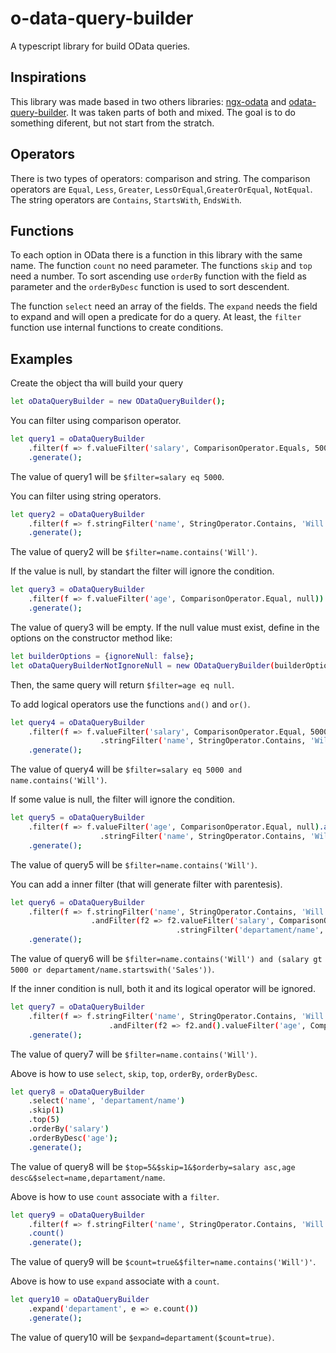# o-data-query-builder
A typescript library for build OData queries.

## Inspirations
This library was made based in two others libraries: 
<a href="https://github.com/skynet2/ngx-odata">ngx-odata</a>
and 
<a href="https://github.com/jaredmahan/odata-query-builder">odata-query-builder</a>. It was taken parts of both and mixed. The goal is to do something diferent, but not start from the stratch.

## Operators
There is two types of operators: comparison and string.
The comparison operators are `Equal`, `Less`, `Greater`, `LessOrEqual`,`GreaterOrEqual`,  `NotEqual`. The string operators are `Contains`, `StartsWith`, `EndsWith`.

## Functions
To each option in OData there is a function in this library with the same name. The function `count` no need parameter. The functions `skip` and `top` need a number. To sort ascending use `orderBy` function with the field as parameter and the `orderByDesc` function is used to sort descendent.

The function `select` need an array of the fields. The `expand` needs the field to expand and will open a predicate for do a query. At least, the `filter` function use internal functions to create conditions.

## Examples
Create the object tha will build your query
```bash
let oDataQueryBuilder = new ODataQueryBuilder();
```

You can filter using comparison operator.
```bash
let query1 = oDataQueryBuilder
    .filter(f => f.valueFilter('salary', ComparisonOperator.Equals, 5000))
    .generate();
```
The value of query1 will be `$filter=salary eq 5000`.

You can filter using string operators.
```bash
let query2 = oDataQueryBuilder
    .filter(f => f.stringFilter('name', StringOperator.Contains, 'Will'))
    .generate();
```
The value of query2 will be `$filter=name.contains('Will')`.

If the value is null, by standart the filter will ignore the condition.
```bash
let query3 = oDataQueryBuilder
    .filter(f => f.valueFilter('age', ComparisonOperator.Equal, null))
    .generate();
```
The value of query3 will be empty. If the null value must exist, define in the options on the constructor method like:
```bash
let builderOptions = {ignoreNull: false};
let oDataQueryBuilderNotIgnoreNull = new ODataQueryBuilder(builderOptions);
```
Then, the same query will return `$filter=age eq null`.

To add logical operators use the functions `and()` and `or()`.
```bash
let query4 = oDataQueryBuilder
    .filter(f => f.valueFilter('salary', ComparisonOperator.Equal, 5000).and()
                    .stringFilter('name', StringOperator.Contains, 'Will'))
    .generate();
```
The value of query4 will be `$filter=salary eq 5000 and name.contains('Will')`.

If some value is null, the filter will ignore the condition.
```bash
let query5 = oDataQueryBuilder
    .filter(f => f.valueFilter('age', ComparisonOperator.Equal, null).and()
                    .stringFilter('name', StringOperator.Contains, 'Will'))
    .generate();
```
The value of query5 will be `$filter=name.contains('Will')`.

You can add a inner filter (that will generate filter with parentesis).
```bash
let query6 = oDataQueryBuilder
    .filter(f => f.stringFilter('name', StringOperator.Contains, 'Will')
                  .andFilter(f2 => f2.valueFilter('salary', ComparisonOperator.Greater, 5000).or()
                                     .stringFilter('departament/name', StringOperator.StartsWith, 'Sales')))
    .generate();
```
The value of query6 will be `$filter=name.contains('Will') and (salary gt 5000 or departament/name.startswith('Sales'))`.

If the inner condition is null, both it and its logical operator will be ignored.
```bash
let query7 = oDataQueryBuilder
    .filter(f => f.stringFilter('name', StringOperator.Contains, 'Will')
                      .andFilter(f2 => f2.and().valueFilter('age', ComparisonOperator.Greater, null).or()))
    .generate();
```
The value of query7 will be `$filter=name.contains('Will')`.

Above is how to use `select`, `skip`, `top`, `orderBy`, `orderByDesc`.
```bash
let query8 = oDataQueryBuilder
    .select('name', 'departament/name')
    .skip(1)
    .top(5)
    .orderBy('salary')
    .orderByDesc('age');
    .generate();
```
The value of query8 will be `$top=5&$skip=1&$orderby=salary asc,age desc&$select=name,departament/name`.

Above is how to use `count` associate with a `filter`.
```bash
let query9 = oDataQueryBuilder
    .filter(f => f.stringFilter('name', StringOperator.Contains, 'Will'))
    .count()
    .generate();
```
The value of query9 will be `$count=true&$filter=name.contains('Will')'`.

Above is how to use `expand` associate with a `count`.
```bash
let query10 = oDataQueryBuilder
    .expand('departament', e => e.count())
    .generate();
```
The value of query10 will be `$expand=departament($count=true)`.

